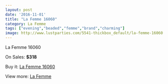 ```yaml
---
layout: post
date: '2016-11-01'
title: "La Femme 16060"
category: La Femme
tags: ["evening","beaded","femme","brand","charming"]
image: http://www.lustparties.com/5541-thickbox_default/la-femme-16060.jpg
---
```

La Femme 16060

On Sales: **$318**
<a href="https://www.lustparties.com/en/la-femme/1866-la-femme-16060.html"><amp-img layout="responsive" width="600" height="600" src="//www.lustparties.com/5541-thickbox_default/la-femme-16060.jpg" alt="La Femme 16060 0" /></a>
<a href="https://www.lustparties.com/en/la-femme/1866-la-femme-16060.html"><amp-img layout="responsive" width="600" height="600" src="//www.lustparties.com/5542-thickbox_default/la-femme-16060.jpg" alt="La Femme 16060 1" /></a>
<a href="https://www.lustparties.com/en/la-femme/1866-la-femme-16060.html"><amp-img layout="responsive" width="600" height="600" src="//www.lustparties.com/5543-thickbox_default/la-femme-16060.jpg" alt="La Femme 16060 2" /></a>
<a href="https://www.lustparties.com/en/la-femme/1866-la-femme-16060.html"><amp-img layout="responsive" width="600" height="600" src="//www.lustparties.com/5544-thickbox_default/la-femme-16060.jpg" alt="La Femme 16060 3" /></a>

Buy it: [La Femme 16060](https://www.lustparties.com/en/la-femme/1866-la-femme-16060.html "La Femme 16060")

View more: [La Femme](https://www.lustparties.com/en/4-la-femme "La Femme")